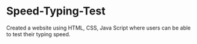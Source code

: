 # Speed-Typing-Test
Created a website using HTML, CSS, Java Script where users can be able to test their typing speed.
